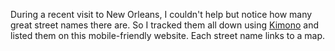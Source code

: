<!--
title: New Orleans Street Names
description: Every street in the Big Easy
website: http://new-orleans-street-names.herokuapp.com/
keywords: [language, geo]
start: 2014-06-20
end: 2014-06-20
-->

During a recent visit to New Orleans, I couldn't help but notice how many great street names there are. So I tracked them all down using [Kimono](https://www.kimonolabs.com/) and listed them on this mobile-friendly website. Each street name links to a map.
